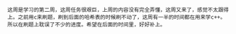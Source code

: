     这周是学习的第二周，这周任务很艰巨，上周的内容没有完全弄懂，这周又来了，感觉不太跟得上。之前用c来刷题，刷到后面的哈希表的时候刷不动了，这周有一半的时间都在用来学c++。所以在刷题上耽误了不少的进度。希望在后面的时间里，好好补上。
